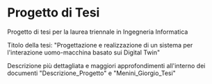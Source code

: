# Progetto di Tesi
Progetto di tesi per la laurea triennale in Ingegneria Informatica 

Titolo della tesi: "Progettazione e realizzazione di un sistema per l'interazione uomo-macchina basato sui Digital Twin"

Descrizione più dettagliata e maggiori approfondimenti all'interno dei documenti "Descrizione_Progetto" e "Menini_Giorgio_Tesi"

